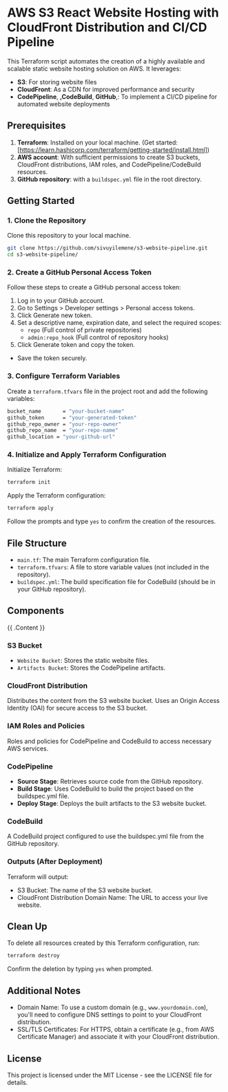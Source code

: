 # AWS S3 React Website Hosting with CloudFront Distribution and CI/CD Pipeline

This Terraform script automates the creation of a highly available and scalable static website hosting solution on AWS. It leverages:

- **S3**: For storing website files
- **CloudFront**: As a CDN for improved performance and security
- **CodePipeline**, **,CodeBuild**, **GitHub**,: To implement a CI/CD pipeline for automated website deployments

## Prerequisites

1. **Terraform**: Installed on your local machine. (Get started: [https://learn.hashicorp.com/terraform/getting-started/install.html])
2. **AWS account**:  With sufficient permissions to create S3 buckets, CloudFront distributions, IAM roles, and CodePipeline/CodeBuild resources.
3. **GitHub repository**:  with a `buildspec.yml` file in the root directory.

## Getting Started

### 1. Clone the Repository

Clone this repository to your local machine.

```bash
git clone https://github.com/sivuyilemene/s3-website-pipeline.git
cd s3-website-pipeline/
```

### 2. Create a GitHub Personal Access Token

Follow these steps to create a GitHub personal access token:

1. Log in to your GitHub account.
2. Go to Settings > Developer settings > Personal access tokens.
3. Click Generate new token.
4. Set a descriptive name, expiration date, and select the required scopes:
    - `repo` (Full control of private repositories)
    - `admin:repo_hook` (Full control of repository hooks)
5. Click Generate token and copy the token.

- Save the token securely.

### 3. Configure Terraform Variables

Create a `terraform.tfvars` file in the project root and add the following variables:

```bash
bucket_name       = "your-bucket-name"
github_token      = "your-generated-token"
github_repo_owner = "your-repo-owner"
github_repo_name  = "your-repo-name"
github_location = "your-github-url"
```

### 4. Initialize and Apply Terraform Configuration

Initialize Terraform:

```bash
terraform init
```

Apply the Terraform configuration:

```bash
terraform apply
```

Follow the prompts and type `yes` to confirm the creation of the resources.

## File Structure

- `main.tf`: The main Terraform configuration file.
- `terraform.tfvars`: A file to store variable values (not included in the repository).
- `buildspec.yml`: The build specification file for CodeBuild (should be in your GitHub repository).

## Components

<!-- BEGIN_TF_DOCS -->
{{ .Content }}
<!-- END_TF_DOCS -->

### S3 Bucket

- `Website Bucket`: Stores the static website files.
- `Artifacts Bucket`: Stores the CodePipeline artifacts.

### CloudFront Distribution

Distributes the content from the S3 website bucket.
Uses an Origin Access Identity (OAI) for secure access to the S3 bucket.

### IAM Roles and Policies

Roles and policies for CodePipeline and CodeBuild to access necessary AWS services.

### CodePipeline

- **Source Stage**: Retrieves source code from the GitHub repository.
- **Build Stage**: Uses CodeBuild to build the project based on the buildspec.yml file.
- **Deploy Stage**: Deploys the built artifacts to the S3 website bucket.

### CodeBuild

A CodeBuild project configured to use the buildspec.yml file from the GitHub repository.

### Outputs (After Deployment)

Terraform will output:

- S3 Bucket: The name of the S3 website bucket.
- CloudFront Distribution Domain Name: The URL to access your live website.

## Clean Up

To delete all resources created by this Terraform configuration, run:

```bash
terraform destroy
```

Confirm the deletion by typing `yes` when prompted.

## Additional Notes

- Domain Name: To use a custom domain (e.g., `www.yourdomain.com`), you'll need to configure DNS settings to point to your CloudFront distribution.
- SSL/TLS Certificates: For HTTPS, obtain a certificate (e.g., from AWS Certificate Manager) and associate it with your CloudFront distribution.

## License

This project is licensed under the MIT License - see the LICENSE file for details.
